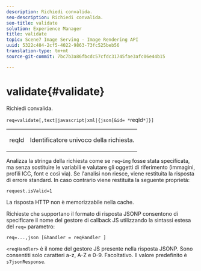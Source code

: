 ```yaml
---
description: Richiedi convalida.
seo-description: Richiedi convalida.
seo-title: validate
solution: Experience Manager
title: validate
topic: Scene7 Image Serving - Image Rendering API
uuid: 5322c484-2cf5-4022-9863-73fc525beb56
translation-type: tm+mt
source-git-commit: 7bc7b3a86fbcdc57cfdc31745fae3afc06e44b15

---
```



# validate{#validate}

Richiedi convalida.

`req=validate[,text|javascript|xml|{json[&id= *`reqId`*]}]`

<table id="simpletable_F214CDA7580A46C0B5CF14CF13AA9B0A"> 
 <tr class="strow"> 
  <td class="stentry"> <p><span class="codeph"><span class="varname"> reqId</span></span> </p> </td> 
  <td class="stentry"> <p>Identificatore univoco della richiesta. </p></td> 
 </tr> 
</table>

Analizza la stringa della richiesta come se `req=img` fosse stata specificata, ma senza sostituire le variabili e valutare gli oggetti di riferimento (immagini, profili ICC, font e così via). Se l&#39;analisi non riesce, viene restituita la risposta di errore standard. In caso contrario viene restituita la seguente proprietà:

`request.isValid=1`

La risposta HTTP non è memorizzabile nella cache.

Richieste che supportano il formato di risposta JSONP consentono di specificare il nome del gestore di callback JS utilizzando la sintassi estesa del `req=` parametro:

`req=...,json [&handler = reqHandler ]`

`<reqHandler>` è il nome del gestore JS presente nella risposta JSONP. Sono consentiti solo caratteri a-z, A-Z e 0-9. Facoltativo. Il valore predefinito è `s7jsonResponse`.
